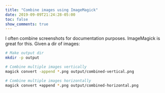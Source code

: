 ```yaml
---
title: "Combine images using ImageMagick"
date: 2019-09-09T21:24:28-05:00
toc: false
show_comments: true
---
```


I often combine screenshots for documentation purposes. ImageMagick is great for this. Given a dir of images:

```bash
# Make output dir
mkdir -p output

# Combine multiple images vertically
magick convert -append *.png output/combined-vertical.png

# Combine multiple images horizontally
magick convert +append *.png output/combined-horizontal.png
```
